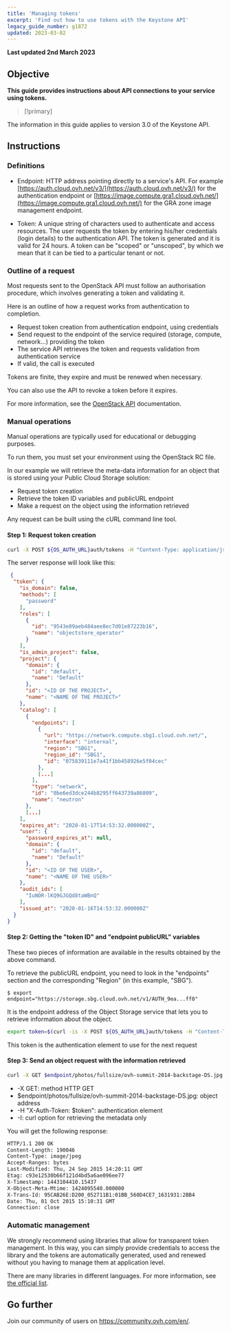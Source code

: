 ```yaml
---
title: 'Managing tokens'
excerpt: 'Find out how to use tokens with the Keystone API'
legacy_guide_number: g1872
updated: 2023-03-02
---
```


**Last updated 2nd March 2023**

## Objective

**This guide provides instructions about API connections to your service using tokens.**

> [!primary]
>
The information in this guide applies to version 3.0 of the Keystone API.
>

## Instructions

### Definitions

- Endpoint: HTTP address pointing directly to a service's API. For example [https://auth.cloud.ovh.net/v3/](https://auth.cloud.ovh.net/v3/) for the authentication endpoint or [https://image.compute.gra1.cloud.ovh.net/](https://image.compute.gra1.cloud.ovh.net/) for the GRA zone image management endpoint. 


- Token: A unique string of characters used to authenticate and access resources. The user requests the token by entering his/her credentials (login details) to the authentication API. The token is generated and it is valid for 24 hours. A token can be "scoped" or "unscoped", by which we mean that it can be tied to a particular tenant or not.



### Outline of a request
Most requests sent to the OpenStack API must follow an authorisation procedure, which involves generating a token and validating it.

Here is an outline of how a request works from authentication to completion.

- Request token creation from authentication endpoint, using credentials
- Send request to the endpoint of the service required (storage, compute, network...) providing the token
- The service API retrieves the token and requests validation from authentication service
- If valid, the call is executed 


Tokens are finite, they expire and must be renewed when necessary. 

You can also use the API to revoke a token before it expires. 

For more information, see the [OpenStack API](http://developer.openstack.org/api-guide/quick-start/) documentation.


### Manual operations

Manual operations are typically used for educational or debugging purposes.

To run them, you must set your environment using the OpenStack RC file. 

In our example we will retrieve the meta-data information for an object that is stored using your Public Cloud Storage solution:


- Request token creation
- Retrieve the token ID variables and publicURL endpoint
- Make a request on the object using the information retrieved


Any request can be built using the cURL command line tool.


#### Step 1: Request token creation

```bash
curl -X POST ${OS_AUTH_URL}auth/tokens -H "Content-Type: application/json" -d ' { "auth": { "identity": { "methods": ["password"], "password": { "user": { "name": "'$OS_USERNAME'", "domain": { "id": "default" }, "password": "'$OS_PASSWORD'" } } }, "scope": { "project": { "name": "'$OS_TENANT_NAME'", "domain": { "id": "default" } } } } }' | python -mjson.tool
```


The server response will look like this:


```json
 {
  "token": {
    "is_domain": false,
    "methods": [
      "password"
    ],
    "roles": [
      {
        "id": "9543e89aeb484aee8ec7d01e87223b16",
        "name": "objectstore_operator"
      }
    ],
    "is_admin_project": false,
    "project": {
      "domain": {
        "id": "default",
        "name": "Default"
      },
      "id": "<ID OF THE PROJECT>",
      "name": "<NAME OF THE PROJECT>"
    },
    "catalog": [
      {
        "endpoints": [
          {
            "url": "https://network.compute.sbg1.cloud.ovh.net/",
            "interface": "internal",
            "region": "SBG1",
            "region_id": "SBG1",
            "id": "075839111e7a41f1bb458926e5f04cec"
          },
          [...]
        ],
        "type": "network",
        "id": "0be6ed3dce244b8295ff643739a86809",
        "name": "neutron"
      },
      [...]
    ],
    "expires_at": "2020-01-17T14:53:32.000000Z",
    "user": {
      "password_expires_at": null,
      "domain": {
        "id": "default",
        "name": "Default"
      },
      "id": "<ID OF THE USER>",
      "name": "<NAME OF THE USER>"
    },
    "audit_ids": [
      "IuNOR-lKQ9GJGQd8taWBnQ"
    ],
    "issued_at": "2020-01-16T14:53:32.000000Z"
  }
}
```


#### Step 2: Getting the "token ID" and "endpoint publicURL" variables

These two pieces of information are available in the results obtained by the above command.

To retrieve the publicURL endpoint, you need to look in the "endpoints" section and the corresponding "Region" (in this example, "SBG").


```
$ export endpoint="https://storage.sbg.cloud.ovh.net/v1/AUTH_9ea...ff0"
```


It is the endpoint address of the Object Storage service that lets you to retrieve information about the object.


```bash
export token=$(curl -is -X POST ${OS_AUTH_URL}auth/tokens -H "Content-Type: application/json" -d ' { "auth": { "identity": { "methods": ["password"], "password": { "user": { "name": "'$OS_USERNAME'", "domain": { "id": "default" }, "password": "'$OS_PASSWORD'" } } }, "scope": { "project": { "name": "'$OS_TENANT_NAME'", "domain": { "id": "default" } } } } }' | grep -i '^X-Subject-Token' | cut -d" " -f2)
```

This token is the authentication element to use for the next request


#### Step 3: Send an object request with the information retrieved

```bash
curl -X GET $endpoint/photos/fullsize/ovh-summit-2014-backstage-DS.jpg -H "X-Auth-Token: $token" -I
```



- -X GET: method HTTP GET
- $endpoint/photos/fullsize/ovh-summit-2014-backstage-DS.jpg: object address
- -H "X-Auth-Token: $token": authentication element
- -I: curl option for retrieving the metadata only 


You will get the following response:


```bash
HTTP/1.1 200 OK
Content-Length: 190046
Content-Type: image/jpeg
Accept-Ranges: bytes
Last-Modified: Thu, 24 Sep 2015 14:20:11 GMT
Etag: c93e12530b66f121d4bd5a6ae096ee77
X-Timestamp: 1443104410.15437
X-Object-Meta-Mtime: 1424095540.000000
X-Trans-Id: 95CAB26E:D200_052711B1:01BB_560D4CE7_1631931:2BB4
Date: Thu, 01 Oct 2015 15:10:31 GMT
Connection: close
```


### Automatic management

We strongly recommend using libraries that allow for transparent token management. In this way, you can simply provide credentials to access the library and the tokens are automatically generated, used and renewed without you having to manage them at application level. 

There are many libraries in different languages. For more information, see [the official list](https://wiki.openstack.org/wiki/SDKs).


## Go further

Join our community of users on <https://community.ovh.com/en/>.
